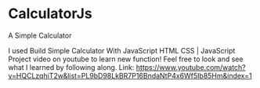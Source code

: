 # CalculatorJs
A Simple Calculator

I used Build Simple Calculator With JavaScript HTML CSS | JavaScript Project video on youtube to learn new function!
Feel free to look and see what I learned by following along.
Link: https://www.youtube.com/watch?v=HQCLzqhiT2w&list=PL9bD98LkBR7P16BndaNtP4x6Wf5Ib85Hm&index=1
